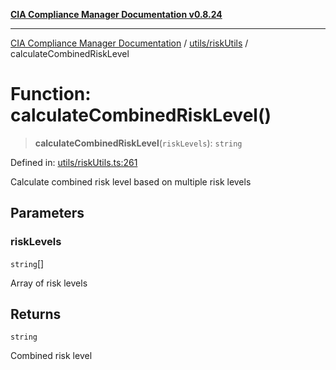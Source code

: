 [**CIA Compliance Manager Documentation v0.8.24**](../../../README.md)

***

[CIA Compliance Manager Documentation](../../../modules.md) / [utils/riskUtils](../README.md) / calculateCombinedRiskLevel

# Function: calculateCombinedRiskLevel()

> **calculateCombinedRiskLevel**(`riskLevels`): `string`

Defined in: [utils/riskUtils.ts:261](https://github.com/Hack23/cia-compliance-manager/blob/8f5d084752ccee354557e96bf8b49239fb671c91/src/utils/riskUtils.ts#L261)

Calculate combined risk level based on multiple risk levels

## Parameters

### riskLevels

`string`[]

Array of risk levels

## Returns

`string`

Combined risk level
